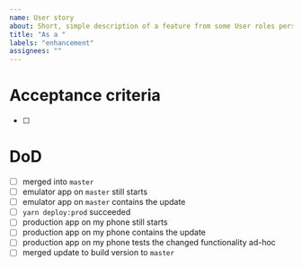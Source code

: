 ```yaml
---
name: User story
about: Short, simple description of a feature from some User roles perspective
title: "As a "
labels: "enhancement"
assignees: ""
---
```


# Acceptance criteria

- [ ]

# DoD

- [ ] merged into `master`
- [ ] emulator app on `master` still starts
- [ ] emulator app on `master` contains the update
- [ ] `yarn deploy:prod` succeeded
- [ ] production app on my phone still starts
- [ ] production app on my phone contains the update
- [ ] production app on my phone tests the changed functionality ad-hoc
- [ ] merged update to build version to `master`
